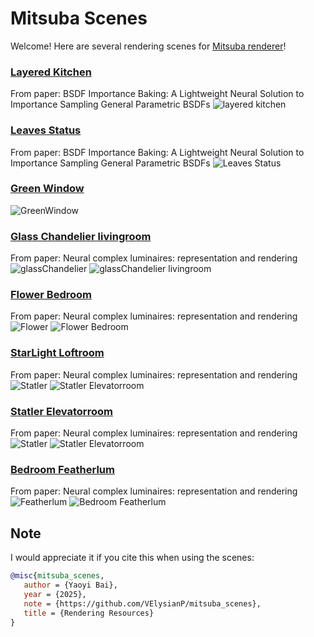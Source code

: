 # Mitsuba Scenes

Welcome! Here are several rendering scenes for [Mitsuba renderer](https://www.mitsuba-renderer.org/)!

### [Layered Kitchen](layered_kitchen) 
From paper: BSDF Importance Baking: A Lightweight Neural Solution to Importance Sampling General Parametric BSDFs
![layered kitchen](layered_kitchen\layered_kitchen_GT.png)

### [Leaves Status](leaves_status) 
From paper: BSDF Importance Baking: A Lightweight Neural Solution to Importance Sampling General Parametric BSDFs
![Leaves Status](leaves_status\leaves_GT.png)

### [Green Window](GreenWindow) 
![GreenWindow](GreenWindow\window_green.png)

### [Glass Chandelier livingroom](glassChandelier_livingroom) 
From paper: Neural complex luminaires: representation and rendering
![glassChandelier](glassChandelier_livingroom\env_glassChandelier.png)
![glassChandelier livingroom](glassChandelier_livingroom\livingroom_glassChandelier_specular_4k.png)

### [Flower Bedroom](flower_bedroom) 
From paper: Neural complex luminaires: representation and rendering
![Flower](flower_bedroom\flower_lum_only128.png)
![Flower Bedroom](flower_bedroom\bedroom_flower720p4k.png)

### [StarLight Loftroom](starLight_loftroom) 
From paper: Neural complex luminaires: representation and rendering
![Statler](starLight_loftroom\star_lumonly.png)
![Statler Elevatorroom](starLight_loftroom\bdpt1k.png)

### [Statler Elevatorroom](statler_elevatorroom) 
From paper: Neural complex luminaires: representation and rendering
![Statler](statler_elevatorroom\statler_lum_only_env.png)
![Statler Elevatorroom](statler_elevatorroom\bdpt1k.png)


### [Bedroom Featherlum](bedroom_featherlum) 
From paper: Neural complex luminaires: representation and rendering
![Featherlum](bedroom_featherlum\feather_lum_only_1k.png)
![Bedroom Featherlum](bedroom_featherlum\bdpt4k.png)

## Note
I would appreciate it if you cite this when using the scenes:

```bibtex
@misc{mitsuba_scenes,
   author = {Yaoyi Bai},
   year = {2025},
   note = {https://github.com/VElysianP/mitsuba_scenes},
   title = {Rendering Resources}
}
